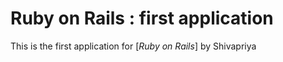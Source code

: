 # Ruby on Rails : first application

This is the first application for
[*Ruby on Rails*]
by Shivapriya
